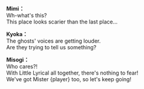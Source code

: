 # 

  
**Mimi：**  
Wh-what's this?  
This place looks scarier than the last place...  
  
**Kyoka：**  
The ghosts' voices are getting louder.  
Are they trying to tell us something?  
  
**Misogi：**  
Who cares?!  
With Little Lyrical all together, there's nothing to fear!  
We've got Mister {player} too, so let's keep going!  
